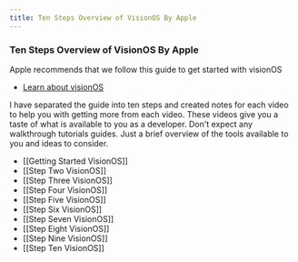 ```yaml
---
title: Ten Steps Overview of VisionOS By Apple
---
```


### Ten Steps Overview of VisionOS By Apple

Apple recommends that we follow this guide to get started with visionOS
- [Learn about visionOS](https://developer.apple.com/visionos/learn/)

I have separated the guide into ten steps and created notes for each video to help you with getting more from each video. These videos give you a taste of what is available to you as a developer. Don't expect any walkthrough tutorials guides. Just a brief overview of the tools available to you and ideas to consider.
- [[Getting Started VisionOS]]
- [[Step Two VisionOS]]
- [[Step Three VisionOS]]
- [[Step Four VisionOS]]
- [[Step Five VisionOS]]
- [[Step Six VisionOS]]
- [[Step Seven VisionOS]]
- [[Step Eight VisionOS]]
- [[Step Nine VisionOS]]
- [[Step Ten VisionOS]]
